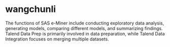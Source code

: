 # wangchunli
The functions of SAS e-Miner include conducting exploratory data analysis, generating models, comparing different models, and summarizing findings. Talend Data Prep is primarily involved in data preparation, while Talend Data Integration focuses on merging multiple datasets.
